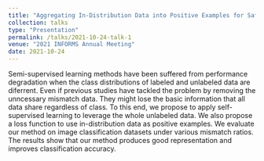 ```yaml
---
title: "Aggregating In-Distribution Data into Positive Examples for Safe-Semi Supervised Contrastive Learning"
collection: talks
type: "Presentation"
permalink: /talks/2021-10-24-talk-1
venue: "2021 INFORMS Annual Meeting"
date: 2021-10-24
---
```


Semi-supervised learning methods have been suffered from performance degradation when the class distributions of labeled and unlabeled data are diferrent.
Even if previous studies have tackled the problem by removing the unncessary mismatch data. 
They might lose the basic information that all data share regardless of class. 
To this end, we propose to apply self-supervised learning to leverage the whole unlabeled data. 
We also propose a loss function to use in-distribution data as positive examples.
We evaluate our method on image classification datasets under various mismatch ratios. 
The results show that our method produces good representation and improves classification accuracy.
